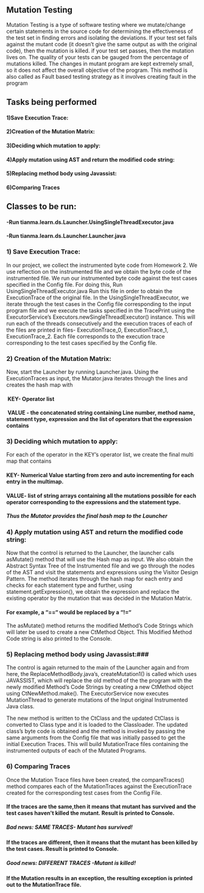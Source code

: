 ## Mutation Testing ##
Mutation Testing is a type of software testing where we mutate/change certain statements in the source code for determining the effectiveness of the test set in finding errors and isolating the deviations. If your test set fails against the mutant code (it doesn’t give the same output as with the original code), then the mutation is killed. if your test set passes, then the mutation lives on. The quality of your tests can be gauged from the percentage of mutations killed. The changes in mutant program are kept extremely small, so it does not affect the overall objective of the program. This method is also called as Fault based testing strategy as it involves creating fault in the program


## Tasks being performed ##
#### 1)Save Execution Trace:
#### 2)Creation of the Mutation Matrix:
#### 3)Deciding which mutation to apply:
#### 4)Apply mutation using AST and return the modified code string:
#### 5)Replacing method body using Javassist:
#### 6)Comparing Traces

## Classes to be run: ##
#### -Run tianma.learn.ds.Launcher.UsingSingleThreadExecutor.java
#### -Run tianma.learn.ds.Launcher.Launcher.java

### 1) Save Execution Trace: ###
In our project, we collect the instrumented byte code from Homework 2. 
We use reflection on the instrumented file and we obtain the byte code of the instrumented file.
We run our instrumented byte code against the test cases specified in the Config file.
For doing this, Run UsingSingleThreadExecutor.java
Run this file in order to obtain the ExecutionTrace of the original file.
In the UsingSingleThreadExecutor, we iterate through the test cases in the Config file corresponding to the input program file and we execute the tasks specified in the TracePrint using the ExecutorService’s Executors.newSingleThreadExecutor() instance.
This will run each of the threads consecutively and the execution traces of each of the files are printed in files- ExecutionTrace_0, ExecutionTrace_1, ExecutionTrace_2.
Each file corresponds to the execution trace corresponding to the test cases specified by the Config file.


### 2) Creation of the Mutation Matrix: ###
Now, start the Launcher by running Launcher.java.
Using the ExecutionTraces as input, the Mutator.java iterates through the lines and creates the hash map with 
####  KEY- Operator list 
####  VALUE - the concatenated string containing Line number, method name, statement type, expression and the list of operators that the expression contains 

### 3) Deciding which mutation to apply: ###
For each of the operator in the KEY’s operator list, we create the final multi map that contains 
#### KEY- Numerical Value starting from zero and auto incrementing for each entry in the multimap.
#### VALUE- list of string arrays containing all the mutations possible for each operator corresponding to the expressions and the statement type.
##### Thus the Mutator provides the final hash map to the Launcher

### 4) Apply mutation using AST and return the modified code string: ###
Now that the control is returned to the Launcher, the launcher calls asMutate() method that will use the Hash map as input.
We also obtain the Abstract Syntax Tree of the Instrumented file and we go through the nodes of the AST and visit the statements and expressions using the Visitor Design Pattern.
The method iterates through the hash map for each entry and checks for each statement type and further, using statement.getExpression(), we obtain the expression and replace the existing operator by the mutation that was decided in the Mutation Matrix.
#### For example, a “==“ would be replaced by a “!=“
The asMutate() method returns the modified Method’s Code Strings which will later be used to create a new CtMethod Object. This Modified Method Code string is also printed to the Console.


### 5) Replacing method body using Javassist:###
The control is again returned to the main of the Launcher again and from here, the ReplaceMethodBody.java’s, createMutation1() is called which uses JAVASSIST, which will replace the old method of the the program with the newly modified Method’s Code Strings by creating a new CtMethod object using CtNewMethod.make().
The ExecutorService now executes MutationThread to generate mutations of the Input original Instrumented Java class.

The new method is written to the CtClass and the updated CtClass is converted to Class type and it is loaded to the Classloader. 
The updated class’s byte code is obtained and the method is invoked by passing the same arguments from the Config file that was initially passed to get the initial Execution Traces.
This will build MutationTrace files containing the instrumented outputs of each of the Mutated Programs.

### 6) Comparing Traces ###
Once the Mutation Trace files have been created, the compareTraces() method compares each of the MutationTraces against the ExecutionTrace created for the corresponding test cases from the Config File. 
#### If the traces are the same,then it means that mutant has survived and the test cases haven't killed the mutant. Result is printed to Console.
##### Bad news: SAME TRACES- Mutant has survived!
#### If the traces are different, then it means that the mutant has been killed by the test cases. Result is printed to Console.
##### Good news: DIFFERENT TRACES -Mutant is killed!
#### If the Mutation results in an exception, the resulting exception is printed out to the MutationTrace file.




